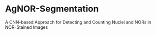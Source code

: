 # AgNOR-Segmentation
A CNN-based Approach for Detecting and Counting Nuclei and NORs in NOR-Stained Images
